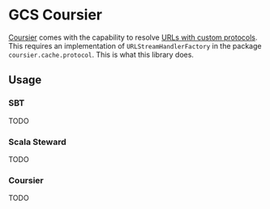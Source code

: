 # GCS Coursier
[Coursier](https://github.com/coursier/coursier) comes with the capability to resolve [URLs with custom protocols](https://get-coursier.io/docs/extra.html#extra-protocols). 
This requires an implementation of `URLStreamHandlerFactory` in the package `coursier.cache.protocol`. This is what this library does.

## Usage
### SBT
TODO
### Scala Steward
TODO
### Coursier
TODO